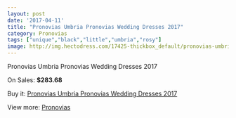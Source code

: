 ```yaml
---
layout: post
date: '2017-04-11'
title: "Pronovias Umbria Pronovias Wedding Dresses 2017"
category: Pronovias
tags: ["unique","black","little","umbria","rosy"]
image: http://img.hectodress.com/17425-thickbox_default/pronovias-umbria-pronovias-wedding-dresses-2013.jpg
---
```

Pronovias Umbria Pronovias Wedding Dresses 2017

On Sales: **$283.68**
<a href="https://www.hectodress.com/pronovias/8192-pronovias-umbria-pronovias-wedding-dresses-2013.html"><amp-img layout="responsive" width="600" height="600" src="//img.hectodress.com/17425-thickbox_default/pronovias-umbria-pronovias-wedding-dresses-2013.jpg" alt="Pronovias Umbria Pronovias Wedding Dresses 2017 0" /></a>
<a href="https://www.hectodress.com/pronovias/8192-pronovias-umbria-pronovias-wedding-dresses-2013.html"><amp-img layout="responsive" width="600" height="600" src="//img.hectodress.com/17428-thickbox_default/pronovias-umbria-pronovias-wedding-dresses-2013.jpg" alt="Pronovias Umbria Pronovias Wedding Dresses 2017 1" /></a>
<a href="https://www.hectodress.com/pronovias/8192-pronovias-umbria-pronovias-wedding-dresses-2013.html"><amp-img layout="responsive" width="600" height="600" src="//img.hectodress.com/17427-thickbox_default/pronovias-umbria-pronovias-wedding-dresses-2013.jpg" alt="Pronovias Umbria Pronovias Wedding Dresses 2017 2" /></a>
<a href="https://www.hectodress.com/pronovias/8192-pronovias-umbria-pronovias-wedding-dresses-2013.html"><amp-img layout="responsive" width="600" height="600" src="//img.hectodress.com/17426-thickbox_default/pronovias-umbria-pronovias-wedding-dresses-2013.jpg" alt="Pronovias Umbria Pronovias Wedding Dresses 2017 3" /></a>

Buy it: [Pronovias Umbria Pronovias Wedding Dresses 2017](https://www.hectodress.com/pronovias/8192-pronovias-umbria-pronovias-wedding-dresses-2013.html "Pronovias Umbria Pronovias Wedding Dresses 2017")

View more: [Pronovias](https://www.hectodress.com/139-pronovias "Pronovias")